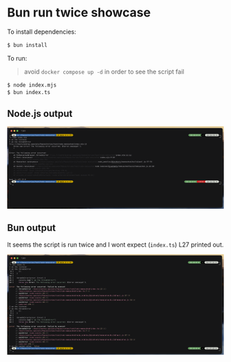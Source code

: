 # Bun run twice showcase

To install dependencies:

```bash
$ bun install
```

To run:

> avoid `docker compose up -d` in order to see the script fail

```bash
$ node index.mjs
$ bun index.ts
```

## Node.js output

![nodejs-output](./assets/Screenshot%202024-12-23%20alle%2014.17.04.png)

## Bun output

It seems the script is run twice and I wont expect (`index.ts`) L27 printed out.

![bun-output](./assets/Screenshot%202024-12-23%20alle%2014.17.39.png)
